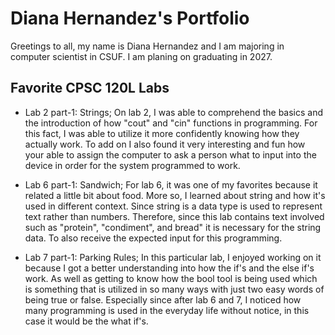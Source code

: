 
# Diana Hernandez's Portfolio

Greetings to all, my name is Diana Hernandez and I am majoring in computer scientist in CSUF. I am planing on graduating in 2027. 

## Favorite CPSC 120L Labs


- Lab 2 part-1: Strings;
On lab 2, I was able to comprehend the basics and the introduction of how "cout" and "cin" functions in programming. For this fact, I was able to utilize it more confidently knowing how they actually work. To add on I also found it very interesting and fun how your able to assign the computer to ask a person what to input into the device in order for the system programmed to work. 

- Lab 6 part-1: Sandwich;
For lab 6, it was one of my favorites because it related a little bit about food. More so, I learned about string and how it's used in different context. Since string is a data type is used to represent text rather than numbers. Therefore, since this lab contains text involved such as "protein", "condiment", and bread" it is necessary for the string data. To also receive the expected input for this programming. 

- Lab 7 part-1: Parking Rules;
In this particular lab, I enjoyed working on it because I got a better understanding into how the if's and the else if's work. As well as getting to know how the bool tool is being used which is something that is utilized in so many ways with just two easy words of being true or false. Especially since after lab 6 and 7, I noticed how many programming is used in the everyday life without notice, in this case it would be the what if's. 